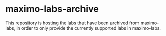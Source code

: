 # maximo-labs-archive
This repository is hosting the labs that have been archived from maximo-labs, in order to only provide the currently supported labs in maximo-labs.
